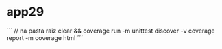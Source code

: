# app29

´´´
// na pasta raiz
clear && coverage run -m unittest discover -v
coverage report -m
coverage html
´´´